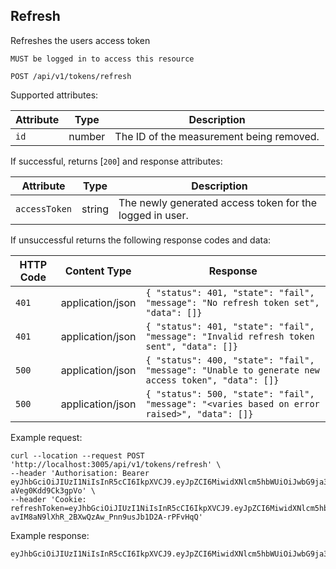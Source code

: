## Refresh
Refreshes the users access token

`MUST be logged in to access this resource`

```plaintext
POST /api/v1/tokens/refresh
```

Supported attributes:

| Attribute                | Type     | Description           |
|--------------------------|----------|-----------------------|
| `id`            | number | The ID of the measurement being removed. |


If successful, returns [`200`] and response attributes:

| Attribute                | Type     | Description           |
|--------------------------|----------|-----------------------|
| `accessToken`            | string | The newly generated access token for the logged in user. |

If unsuccessful returns the following response codes and data:

| HTTP Code                 | Content Type   | Response        |
|---------------------------|----------------|-----------------|
| `401`                     | application/json | `{ "status": 401, "state": "fail", "message": "No refresh token set", "data": []}`|
| `401`                     | application/json | `{ "status": 401, "state": "fail", "message": "Invalid refresh token sent", "data": []}`|
| `500`                     | application/json | `{ "status": 400, "state": "fail", "message": "Unable to generate new access token", "data": []}`|
| `500`                     | application/json | `{ "status": 500, "state": "fail", "message": "<varies based on error raised>", "data": []}`|

Example request:

```shell
curl --location --request POST 'http://localhost:3005/api/v1/tokens/refresh' \
--header 'Authorisation: Bearer eyJhbGciOiJIUzI1NiIsInR5cCI6IkpXVCJ9.eyJpZCI6MiwidXNlcm5hbWUiOiJwbG9ja3llckBnb29nbGVtYWlsLmNvbSIsImRpc3BsYXlfbmFtZSI6IlBhdWwiLCJsYXN0X2xvZ29uIjpudWxsLCJpYXQiOjE3MzM0MTQwNzAsImV4cCI6MTczMzQxNDM3MH0.P_qerScIKavVEZtvAQExI39W24-aVeg0Kdd9Ck3gpVo' \
--header 'Cookie: refreshToken=eyJhbGciOiJIUzI1NiIsInR5cCI6IkpXVCJ9.eyJpZCI6MiwidXNlcm5hbWUiOiJwbG9ja3llckBnb29nbGVtYWlsLmNvbSIsImRpc3BsYXlfbmFtZSI6IlBhdWwiLCJsYXN0X2xvZ29uIjpudWxsLCJpYXQiOjE3MzM0MTQwNzAsImV4cCI6MTczMzUwMDQ3MH0.-avIM8aN9lXhR_2BXwQzAw_Pnn9usJb1D2A-rPFvHqQ'
```

Example response:

```plaintext
eyJhbGciOiJIUzI1NiIsInR5cCI6IkpXVCJ9.eyJpZCI6MiwidXNlcm5hbWUiOiJwbG9ja3llckBnb29nbGVtYWlsLmNvbSIsImRpc3BsYXlfbmFtZSI6IlBhdWwiLCJpYXQiOjE3MzM0MTQyNjYsImV4cCI6MTczMzQxNDU2Nn0.eGkZGUG4j5awUzv47pSGtJ0jjU9GLEAZugHqmXKRn60
```